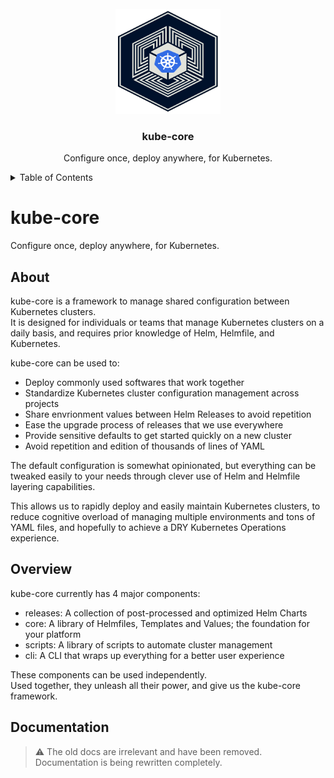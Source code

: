 
<div id="top"></div>

<!-- PROJECT LOGO -->
<br />
<div align="center">
  <img src="images/logo.svg" alt="Logo" width="168px" height="168px">

  <h3 align="center">kube-core</h3>

  <p align="center">
    Configure once, deploy anywhere, for Kubernetes.
  </p>
</div>
<!-- TABLE OF CONTENTS -->
<details>
  <summary>Table of Contents</summary>

- [kube-core](#kube-core)
  - [About](#about)
  - [Overview](#overview)
  - [Documentation](#documentation)
</details>

<!-- ABOUT THE PROJECT -->
# kube-core
Configure once, deploy anywhere, for Kubernetes.
<!-- Shields -->

## About
kube-core is a framework to  manage shared configuration between Kubernetes clusters. \
It is designed for individuals or teams that manage Kubernetes clusters on a daily basis, and requires prior knowledge of Helm, Helmfile, and Kubernetes.

kube-core can be used to:
- Deploy commonly used softwares that work together <!-- (see the [list of packages](./docs/packages.md)) -->
- Standardize Kubernetes cluster configuration management across projects
- Share envrionment values between Helm Releases to avoid repetition
- Ease the upgrade process of releases that we use everywhere
- Provide sensitive defaults to get started quickly on a new cluster
- Avoid repetition and edition of thousands of lines of YAML

The default configuration is somewhat opinionated, but everything can be tweaked easily to your needs through clever use of Helm and Helmfile layering capabilities.

This allows us to rapidly deploy and easily maintain Kubernetes clusters, to reduce cognitive overload of managing multiple environments and tons of YAML files, and hopefully to achieve a DRY Kubernetes Operations experience.

## Overview
kube-core currently has 4 major components:
- releases: A collection of post-processed and optimized Helm Charts
- core: A library of Helmfiles, Templates and Values; the foundation for your platform
- scripts: A library of scripts to automate cluster management
- cli: A CLI that wraps up everything for a better user experience


These components can be used independently. \
Used together, they unleash all their power, and give us the kube-core framework.

<!-- DOCUMENTATION -->
## Documentation
>:warning: The old docs are irrelevant and have been removed. Documentation is being rewritten completely.
